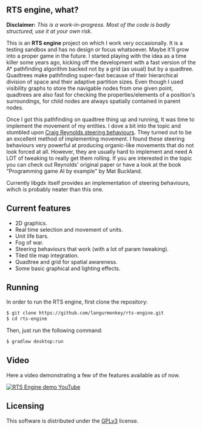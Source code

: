 ## RTS engine, what?
**Disclaimer:** _This is a work-in-progress. Most of the code is badly structured, use it at your own risk._

This is an **RTS engine** project on which I work very occasionally. It is a testing sandbox and has no design or focus whatsoever. Maybe it'll grow into a proper game in the future.
I started playing with the idea as a time killer some years ago, kicking off the development with a fast version of the A* pathfinding algorithm backed not by a grid (as usual) but by a quadtree. Quadtrees make pathfinding super-fast because of their hierarchical division of space and their adaptive partition sizes. Even though I used visibility graphs to store the navigable nodes from one given point, quadtrees are also fast for checking the properties/elements of a position's surroundings, for child nodes are always spatially contained in parent nodes.

Once I got this pathfinding on quadtree thing up and running, It was time to implement the movement of my entities. I dove a bit into the topic and stumbled upon [Craig Reynolds steering behaviours](http://www.red3d.com/cwr/papers/1999/gdc99steer.html). They turned out to be an excellent method of implementing movement. I found these steering behaviours very powerful at producing organic-like movements that do not look forced at all. However, they are usually hard to implement and need A LOT of tweaking to really get them rolling. If you are interested in the topic you can check out Reynolds' original paper or have a look at the book "Programming game AI by example" by Mat Buckland.

Currently libgdx itself provides an implementation of steering behaviours, wihch is probably neater than this one.

## Current features
- 2D graphics.
- Real time selection and movement of units.
- Unit life bars.
- Fog of war.
- Steering behaviours that work (with a lot of param tweaking).
- Tiled tile map integration.
- Quadtree and grid for spatial awareness.
- Some basic graphical and lighting effects.

## Running

In order to run the RTS engine, first clone the repository:

```bash
$ git clone https://github.com/langurmonkey/rts-engine.git
$ cd rts-engine
```

Then, just run the following command:

```bash
$ gradlew desktop:run
```


## Video

Here a video demonstrating a few of the features available as of now.

[![RTS Engine demo YouTube](http://img.youtube.com/vi/17fDqcZ0mu8/0.jpg)](http://www.youtube.com/watch?v=17fDqcZ0mu8 "RTS Engine demo video")

## Licensing

This software is distributed under the [GPLv3](https://www.gnu.org/licenses/quick-guide-gplv3.html) license.
